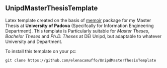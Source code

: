## UnipdMasterThesisTemplate
Latex template created on the basis of [memoir](https://www.ctan.org/pkg/memoir) package for my Master Thesis at **University of Padova** (Specifcally for Information Engineering Department). This template is Particularly suitable for *Master Theses*, *Bachelor Theses* and *Ph.D. Theses* at DEI Unipd, but adaptable to whatever University and Department.

To install this template on your pc:

```
git clone https://github.com/elenacamuffo/UnipdMasterThesisTemplate 
```
